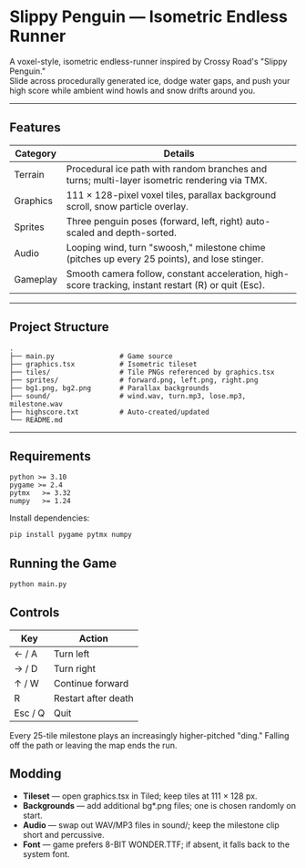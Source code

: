 # Slippy Penguin — Isometric Endless Runner

A voxel-style, isometric endless-runner inspired by Crossy Road's "Slippy Penguin."  
Slide across procedurally generated ice, dodge water gaps, and push your high score while ambient wind howls and snow drifts around you.

---

## Features

| Category  | Details |
|-----------|---------|
| Terrain   | Procedural ice path with random branches and turns; multi-layer isometric rendering via TMX. |
| Graphics  | 111 × 128-pixel voxel tiles, parallax background scroll, snow particle overlay. |
| Sprites   | Three penguin poses (forward, left, right) auto-scaled and depth-sorted. |
| Audio     | Looping wind, turn "swoosh," milestone chime (pitches up every 25 points), and lose stinger. |
| Gameplay  | Smooth camera follow, constant acceleration, high-score tracking, instant restart (R) or quit (Esc). |

---

## Project Structure

```
.
├── main.py                # Game source
├── graphics.tsx           # Isometric tileset
├── tiles/                 # Tile PNGs referenced by graphics.tsx
├── sprites/               # forward.png, left.png, right.png
├── bg1.png, bg2.png       # Parallax backgrounds
├── sound/                 # wind.wav, turn.mp3, lose.mp3, milestone.wav
├── highscore.txt          # Auto-created/updated
└── README.md
```

---

## Requirements

```
python >= 3.10
pygame >= 2.4
pytmx   >= 3.32
numpy   >= 1.24
```

Install dependencies:

```bash
pip install pygame pytmx numpy
```

## Running the Game

```bash
python main.py
```

## Controls

| Key | Action |
|-----|--------|
| ← / A | Turn left |
| → / D | Turn right |
| ↑ / W | Continue forward |
| R | Restart after death |
| Esc / Q | Quit |

Every 25-tile milestone plays an increasingly higher-pitched "ding." Falling off the path or leaving the map ends the run.

## Modding

* **Tileset** — open graphics.tsx in Tiled; keep tiles at 111 × 128 px.
* **Backgrounds** — add additional bg*.png files; one is chosen randomly on start.
* **Audio** — swap out WAV/MP3 files in sound/; keep the milestone clip short and percussive.
* **Font** — game prefers 8-BIT WONDER.TTF; if absent, it falls back to the system font.
